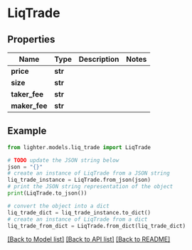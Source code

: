 # LiqTrade


## Properties

Name | Type | Description | Notes
------------ | ------------- | ------------- | -------------
**price** | **str** |  | 
**size** | **str** |  | 
**taker_fee** | **str** |  | 
**maker_fee** | **str** |  | 

## Example

```python
from lighter.models.liq_trade import LiqTrade

# TODO update the JSON string below
json = "{}"
# create an instance of LiqTrade from a JSON string
liq_trade_instance = LiqTrade.from_json(json)
# print the JSON string representation of the object
print(LiqTrade.to_json())

# convert the object into a dict
liq_trade_dict = liq_trade_instance.to_dict()
# create an instance of LiqTrade from a dict
liq_trade_from_dict = LiqTrade.from_dict(liq_trade_dict)
```
[[Back to Model list]](../README.md#documentation-for-models) [[Back to API list]](../README.md#documentation-for-api-endpoints) [[Back to README]](../README.md)


